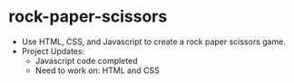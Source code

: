 # rock-paper-scissors
- Use HTML, CSS, and Javascript to create a rock paper scissors game.
- Project Updates:
    - Javascript code completed
    - Need to work on: HTML and CSS